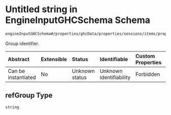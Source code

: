 # Untitled string in EngineInputGHCSchema Schema

```txt
engineInputGHCSchema#/properties/ghcData/properties/sessions/items/properties/refGroups/items/properties/refGroup
```

Group identifier.

| Abstract            | Extensible | Status         | Identifiable            | Custom Properties | Additional Properties | Access Restrictions | Defined In                                                        |
| :------------------ | :--------- | :------------- | :---------------------- | :---------------- | :-------------------- | :------------------ | :---------------------------------------------------------------- |
| Can be instantiated | No         | Unknown status | Unknown identifiability | Forbidden         | Allowed               | none                | [ghc.schema.json*](../out/ghc.schema.json "open original schema") |

## refGroup Type

`string`

